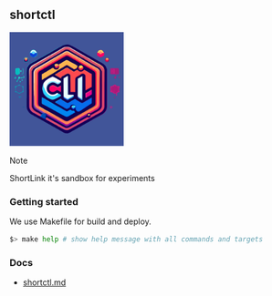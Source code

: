 ## shortctl

<img width='200' height='200' src="./docs/public/logo.svg">

> [!NOTE]
> ShortLink it's sandbox for experiments

### Getting started

We use Makefile for build and deploy.

```bash
$> make help # show help message with all commands and targets
```

### Docs

- [shortctl.md](shortctl.md)
